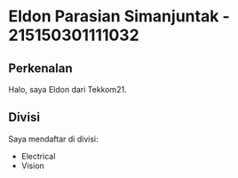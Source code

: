 # Eldon Parasian Simanjuntak - 215150301111032
## Perkenalan
Halo, saya Eldon dari Tekkom21.
## Divisi
Saya mendaftar di divisi:
- Electrical
- Vision


